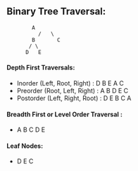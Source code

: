 ## Binary Tree Traversal:

			A
		      /	  \
		    B	    C
		   / \ 
		  D   E


#### Depth First Traversals:
* Inorder (Left, Root, Right) : D B E A C
* Preorder (Root, Left, Right) : A B D E C 
* Postorder (Left, Right, Root) : D E B C A 

#### Breadth First or Level Order Traversal : 
* A B C D E
#### Leaf Nodes:
* D E C
